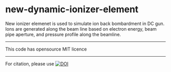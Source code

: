 # new-dynamic-ionizer-element

New ionizer elemenet is used to simulate ion back bombardment in DC gun. 
Ions are generated along the beam line based on electron energy, 
beam pipe aperture,
 and pressure profile along the beamline.

--------------------------------------------------------------------------

This code has opensource MIT licence

--------------------------------------------------------------------------

For citation, please use [![DOI](https://zenodo.org/badge/148357323.svg)](https://zenodo.org/badge/latestdoi/148357323)
